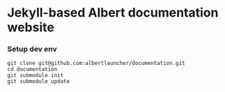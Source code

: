 # Jekyll-based Albert documentation website

### Setup dev env

```
git clone git@github.com:albertlauncher/documentation.git 
cd documentation
git submodule init
git submodule update
```
